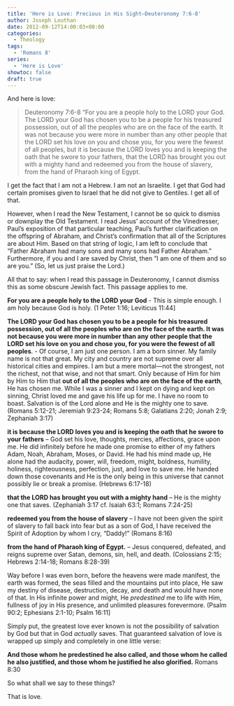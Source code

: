 ```yaml
---
title: 'Here is Love: Precious in His Sight—Deuteronomy 7:6-8'
author: Joseph Louthan
date: 2012-09-12T14:00:03+00:00
categories:
  - Theology
tags:
  - 'Romans 8'
series:
  - 'Here is Love'
showtoc: false
draft: true
---
```

And here is love:

>Deuteronomy 7:6-8 “For you are a people holy to the LORD your God. The LORD your God has chosen you to be a people for his treasured possession, out of all the peoples who are on the face of the earth. It was not because you were more in number than any other people that the LORD set his love on you and chose you, for you were the fewest of all peoples, but it is because the LORD loves you and is keeping the oath that he swore to your fathers, that the LORD has brought you out with a mighty hand and redeemed you from the house of slavery, from the hand of Pharaoh king of Egypt.

I get the fact that I am not a Hebrew. I am not an Israelite. I get that God had certain promises given to Israel that he did not give to Gentiles. I get all of that.

However, when I read the New Testament, I cannot be so quick to dismiss or downplay the Old Testament. I read Jesus’ account of the Vinedresser, Paul’s exposition of that particular teaching, Paul’s further clarification on the offspring of Abraham, and Christ’s confirmation that all of the Scriptures are about Him. Based on that string of logic, I am left to conclude that “Father Abraham had many sons and many sons had Father Abraham.” Furthermore, if you and I are saved by Christ, then “I am one of them and so are you.” (So, let us just praise the Lord.)

All that to say: when I read this passage in Deuteronomy, I cannot dismiss this as some obscure Jewish fact. This passage applies to me.

**For you are a people holy to the LORD your God** - This is simple enough. I am holy because God is holy. (1 Peter 1:16; Leviticus 11:44]

**The LORD your God has chosen you to be a people for his treasured possession, out of all the peoples who are on the face of the earth. It was not because you were more in number than any other people that the LORD set his love on you and chose you, for you were the fewest of all peoples**. - Of course, I am just one person. I am a born sinner. My family name is not that great. My city and country are not supreme over all historical cities and empires. I am but a mere mortal—not the strongest, not the richest, not that wise, and not that smart. Only because of Him for him by Him to Him that **out of all the peoples who are on the face of the earth**, He has chosen me. While I was a sinner and I kept on dying and kept on sinning, Christ loved me and gave his life up for me. I have no room to boast. Salvation is of the Lord alone and He is the mighty one to save. (Romans 5:12-21; Jeremiah 9:23-24; Romans 5:8; Galatians 2:20; Jonah 2:9; Zephaniah 3:17)

**it is because the LORD loves you and is keeping the oath that he swore to your fathers** – God set his love, thoughts, mercies, affections, grace upon me. He did infinitely before he made one promise to either of my fathers Adam, Noah, Abraham, Moses, or David. He had his mind made up, He alone had the audacity, power, will, freedom, might, boldness, humility, holiness, righteousness, perfection, just, and love to save me. He handed down those covenants and He is the only being in this universe that cannot possibly lie or break a promise. (Hebrews 6:17-18)

**that the LORD has brought you out with a mighty hand** – He is the mighty one that saves. (Zephaniah 3:17 cf. Isaiah 63:1; Romans 7:24-25)

**redeemed you from the house of slavery** – I have not been given the spirit of slavery to fall back into fear but as a son of God, I have received the Spirit of Adoption by whom I cry, “Daddy!” (Romans 8:16)

**from the hand of Pharaoh king of Egypt.** – Jesus conquered, defeated, and reigns supreme over Satan, demons, sin, hell, and death. (Colossians 2:15; Hebrews 2:14-18; Romans 8:28-39)

Way before I was even born, before the heavens were made manifest, the earth was formed, the seas filled and the mountains put into place, He saw my destiny of disease, destruction, decay, and death and would have none of that. In His infinite power and might, He _predestined_ me to life with Him, fullness of joy in His presence, and unlimited pleasures forevermore. (Psalm 90:2; Ephesians 2:1-10; Psalm 16:11]

Simply put, the greatest love ever known is not the possibility of salvation by God but that in God _actually_ saves. That guaranteed salvation of love is wrapped up simply and completely in one little verse:

**And those whom he predestined he also called, and those whom he called he also justified, and those whom he justified he also glorified.** Romans 8:30

So what shall we say to these things?

That is love.
